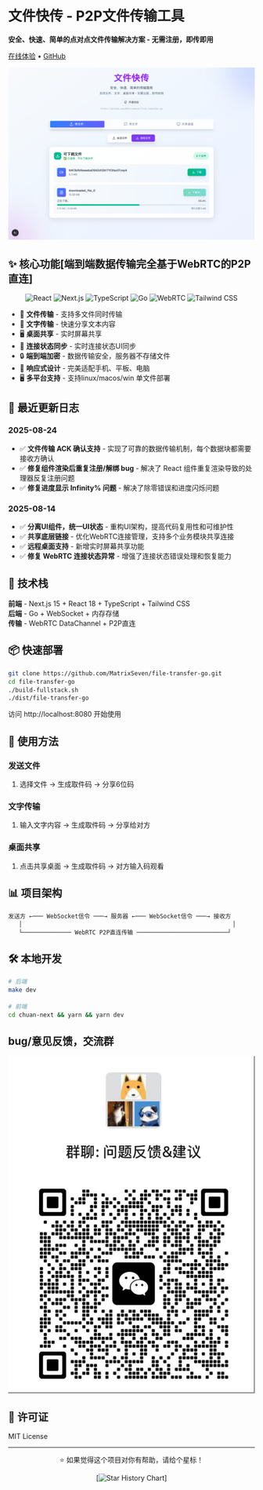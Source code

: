 # 文件快传 - P2P文件传输工具


**安全、快速、简单的点对点文件传输解决方案 - 无需注册，即传即用**

[在线体验](https://transfer.52python.cn) • [GitHub](https://github.com/MatrixSeven/file-transfer-go)

![项目演示](img.png)



## ✨ 核心功能[端到端数据传输完全基于WebRTC的P2P直连]
<div align="center">

![React](https://img.shields.io/badge/React-18-blue.svg)
![Next.js](https://img.shields.io/badge/Next.js-15-black.svg)
![TypeScript](https://img.shields.io/badge/TypeScript-5-blue.svg)
![Go](https://img.shields.io/badge/Go-1.22-blue.svg)
![WebRTC](https://img.shields.io/badge/WebRTC-green.svg)
![Tailwind CSS](https://img.shields.io/badge/Tailwind%20CSS-3.4-blue.svg)

</div>

- 📁 **文件传输** - 支持多文件同时传输
- 📝 **文字传输** - 快速分享文本内容
- 🖥️ **桌面共享** - 实时屏幕共享
- 🔗 **连接状态同步** - 实时连接状态UI同步
- 🔒 **端到端加密** - 数据传输安全，服务器不存储文件
- 📱 **响应式设计** - 完美适配手机、平板、电脑
- 🖥️ **多平台支持** - 支持linux/macos/win 单文件部署

## 🔄 最近更新日志

### 2025-08-24
- ✅ **文件传输 ACK 确认支持** - 实现了可靠的数据传输机制，每个数据块都需要接收方确认
- ✅ **修复组件渲染后重复注册/解绑 bug** - 解决了 React 组件重复渲染导致的处理器反复注册问题
- ✅ **修复进度显示 Infinity% 问题** - 解决了除零错误和进度闪烁问题

### 2025-08-14
- ✅ **分离UI组件，统一UI状态** - 重构UI架构，提高代码复用性和可维护性
- ✅ **共享底层链接** - 优化WebRTC连接管理，支持多个业务模块共享连接
- ✅ **远程桌面支持** - 新增实时屏幕共享功能
- ✅ **修复 WebRTC 连接状态异常** - 增强了连接状态错误处理和恢复能力

## 🚀 技术栈



**前端** - Next.js 15 + React 18 + TypeScript + Tailwind CSS  
**后端** - Go + WebSocket + 内存存储  
**传输** - WebRTC DataChannel + P2P直连

## 📦 快速部署

```bash
git clone https://github.com/MatrixSeven/file-transfer-go.git
cd file-transfer-go
./build-fullstack.sh 
./dist/file-transfer-go
```

访问 http://localhost:8080 开始使用

## 🎯 使用方法

### 发送文件
1. 选择文件 → 生成取件码 → 分享6位码

### 文字传输
1. 输入文字内容 → 生成取件码 → 分享给对方

### 桌面共享
1. 点击共享桌面 → 生成取件码 → 对方输入码观看

## 📊 项目架构

```
发送方 ←─── WebSocket信令 ───→ 服务器 ←─── WebSocket信令 ───→ 接收方
   │                                                            │
   └────────────── WebRTC P2P直连传输 ──────────────────────────┘
```

## 🛠️ 本地开发

```bash
# 后端
make dev

# 前端
cd chuan-next && yarn && yarn dev
```
## bug/意见反馈，交流群
![bug](./bug-repo.png)


## 📄 许可证

MIT License

---

<div align="center">

⭐ 如果觉得这个项目对你有帮助，请给个星标！

[![Star History Chart](https://api.star-history.com/svg?repos=MatrixSeven/file-transfer-go&type=timeline)]

</div>
